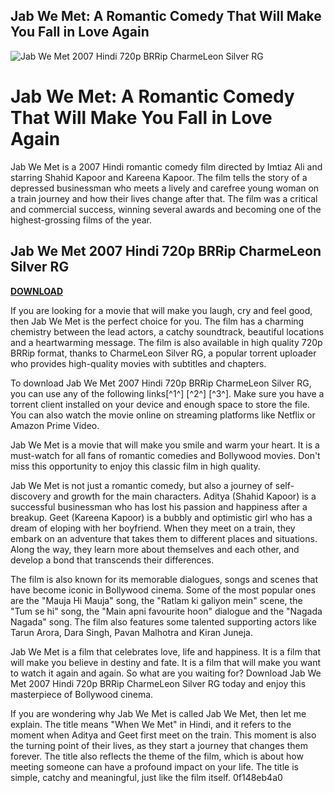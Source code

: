 ## Jab We Met: A Romantic Comedy That Will Make You Fall in Love Again

 
![Jab We Met 2007 Hindi 720p BRRip CharmeLeon Silver RG](https://www.1377x.to/img/movie/Jab-We-Met-2007.jpg)

 
# Jab We Met: A Romantic Comedy That Will Make You Fall in Love Again
 
Jab We Met is a 2007 Hindi romantic comedy film directed by Imtiaz Ali and starring Shahid Kapoor and Kareena Kapoor. The film tells the story of a depressed businessman who meets a lively and carefree young woman on a train journey and how their lives change after that. The film was a critical and commercial success, winning several awards and becoming one of the highest-grossing films of the year.
 
## Jab We Met 2007 Hindi 720p BRRip CharmeLeon Silver RG


[**DOWNLOAD**](https://www.google.com/url?q=https%3A%2F%2Furlgoal.com%2F2tLiSJ&sa=D&sntz=1&usg=AOvVaw2QbhgNW6SYEI-L-3cBd7Zs)

 
If you are looking for a movie that will make you laugh, cry and feel good, then Jab We Met is the perfect choice for you. The film has a charming chemistry between the lead actors, a catchy soundtrack, beautiful locations and a heartwarming message. The film is also available in high quality 720p BRRip format, thanks to CharmeLeon Silver RG, a popular torrent uploader who provides high-quality movies with subtitles and chapters.
 
To download Jab We Met 2007 Hindi 720p BRRip CharmeLeon Silver RG, you can use any of the following links[^1^] [^2^] [^3^]. Make sure you have a torrent client installed on your device and enough space to store the file. You can also watch the movie online on streaming platforms like Netflix or Amazon Prime Video.
 
Jab We Met is a movie that will make you smile and warm your heart. It is a must-watch for all fans of romantic comedies and Bollywood movies. Don't miss this opportunity to enjoy this classic film in high quality.
  
Jab We Met is not just a romantic comedy, but also a journey of self-discovery and growth for the main characters. Aditya (Shahid Kapoor) is a successful businessman who has lost his passion and happiness after a breakup. Geet (Kareena Kapoor) is a bubbly and optimistic girl who has a dream of eloping with her boyfriend. When they meet on a train, they embark on an adventure that takes them to different places and situations. Along the way, they learn more about themselves and each other, and develop a bond that transcends their differences.
 
The film is also known for its memorable dialogues, songs and scenes that have become iconic in Bollywood cinema. Some of the most popular ones are the "Mauja Hi Mauja" song, the "Ratlam ki galiyon mein" scene, the "Tum se hi" song, the "Main apni favourite hoon" dialogue and the "Nagada Nagada" song. The film also features some talented supporting actors like Tarun Arora, Dara Singh, Pavan Malhotra and Kiran Juneja.
 
Jab We Met is a film that celebrates love, life and happiness. It is a film that will make you believe in destiny and fate. It is a film that will make you want to watch it again and again. So what are you waiting for? Download Jab We Met 2007 Hindi 720p BRRip CharmeLeon Silver RG today and enjoy this masterpiece of Bollywood cinema.
  
If you are wondering why Jab We Met is called Jab We Met, then let me explain. The title means "When We Met" in Hindi, and it refers to the moment when Aditya and Geet first meet on the train. This moment is also the turning point of their lives, as they start a journey that changes them forever. The title also reflects the theme of the film, which is about how meeting someone can have a profound impact on your life. The title is simple, catchy and meaningful, just like the film itself.
 0f148eb4a0
